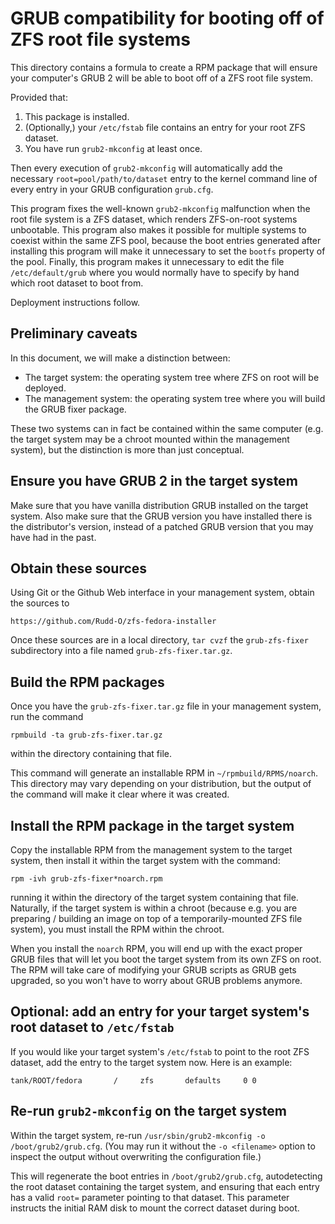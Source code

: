 GRUB compatibility for booting off of ZFS root file systems
===========================================================

This directory contains a formula to create a RPM package that will ensure your computer's GRUB 2 will be able to boot off of a ZFS root file system.

Provided that:

1. This package is installed.
2. (Optionally,) your `/etc/fstab` file contains an entry for your root ZFS dataset.
3. You have run `grub2-mkconfig` at least once.

Then every execution of `grub2-mkconfig` will automatically add the necessary `root=pool/path/to/dataset` entry to the kernel command line of every entry in your GRUB configuration `grub.cfg`.

This program fixes the well-known `grub2-mkconfig` malfunction when the root file system is a ZFS dataset, which renders ZFS-on-root systems unbootable.  This program also makes it possible for multiple systems to coexist within the same ZFS pool, because the boot entries generated after installing this program will make it unnecessary to set the `bootfs` property of the pool.  Finally, this program makes it unnecessary to edit the file `/etc/default/grub` where you would normally have to specify by hand which root dataset to boot from.

Deployment instructions follow.

Preliminary caveats
-------------------

In this document, we will make a distinction between:

* The target system: the operating system tree where ZFS on root will be deployed.
* The management system: the operating system tree where you will build the GRUB fixer package.

These two systems can in fact be contained within the same computer (e.g. the target system may be a chroot mounted within the management system), but the distinction is more than just conceptual.

Ensure you have GRUB 2 in the target system
-------------------------------------------

Make sure that you have vanilla distribution GRUB installed on the target system.  Also make sure that the GRUB version you have installed there is the distributor's version, instead of a patched GRUB version that you may have had in the past.

Obtain these sources
--------------------

Using Git or the Github Web interface in your management system, obtain the sources to

    https://github.com/Rudd-O/zfs-fedora-installer

Once these sources are in a local directory, `tar cvzf` the `grub-zfs-fixer` subdirectory into a file named `grub-zfs-fixer.tar.gz`.

Build the RPM packages
----------------------

Once you have the `grub-zfs-fixer.tar.gz` file in your management system, run the command

    rpmbuild -ta grub-zfs-fixer.tar.gz

within the directory containing that file.

This command will generate an installable RPM in `~/rpmbuild/RPMS/noarch`.  This directory may vary depending on your distribution, but the output of the command will make it clear where it was created.

Install the RPM package in the target system
--------------------------------------------

Copy the installable RPM from the management system to the target system, then install it within the target system with the command:

    rpm -ivh grub-zfs-fixer*noarch.rpm

running it within the directory of the target system containing that file.  Naturally, if the target system is within a chroot (because e.g. you are preparing / building an image on top of a temporarily-mounted ZFS file system), you must install the RPM within the chroot.

When you install the `noarch` RPM, you will end up with the exact proper GRUB files that will let you boot the target system from its own ZFS on root.  The RPM will take care of modifying your GRUB scripts as GRUB gets upgraded, so you won't have to worry about GRUB problems anymore.

Optional: add an entry for your target system's root dataset to `/etc/fstab`
----------------------------------------------------------------

If you would like your target system's `/etc/fstab` to point to the root ZFS dataset, add the entry to the target system now.  Here is an example:

```
tank/ROOT/fedora       /     zfs       defaults     0 0
```

Re-run `grub2-mkconfig` on the target system
--------------------------------------------

Within the target system, re-run `/usr/sbin/grub2-mkconfig -o /boot/grub2/grub.cfg`.  (You may run it without the `-o <filename>` option to inspect the output without overwriting the configuration file.)

This will regenerate the boot entries in `/boot/grub2/grub.cfg`, autodetecting the root dataset containing the target system, and ensuring that each entry has a valid `root=` parameter pointing to that dataset.  This parameter instructs the initial RAM disk to mount the correct dataset during boot.
